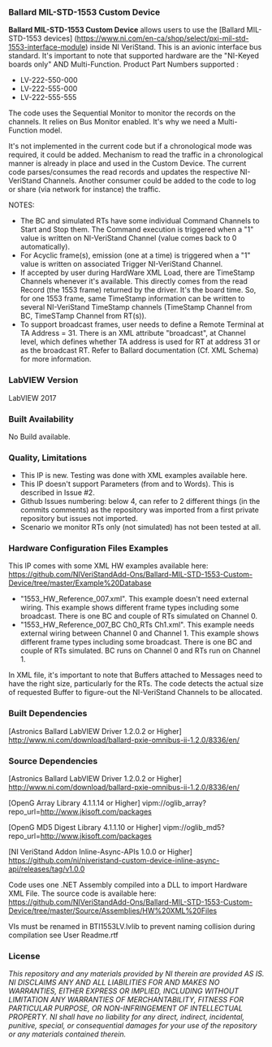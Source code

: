 ### Ballard MIL-STD-1553 Custom Device ###

**Ballard MIL-STD-1553 Custom Device** allows users to use the [Ballard MIL-STD-1553 devices]
(https://www.ni.com/en-ca/shop/select/pxi-mil-std-1553-interface-module) inside NI VeriStand. This is an avionic interface bus 
standard. It's important to note that supported hardware are the "NI-Keyed boards only" AND Multi-Function. 
Product Part Numbers supported :
-  LV-222-550-000
-  LV-222-555-000
-  LV-222-555-555

The code uses the Sequential Monitor to monitor the records on the channels. It relies on Bus Monitor enabled. It's why we need a Multi-Function model. 

It's not implemented in the current code but if a chronological mode was required, it could be added. Mechanism to read the traffic in a chronological manner is already in place and used in the Custom Device. The current code parses/consumes the read records and updates the respective NI-VeriStand Channels. Another consumer could be added to the code to log or share (via network for instance) the traffic.

NOTES:
- The BC and simulated RTs have some individual Command Channels to Start and Stop them. The Command execution is triggered when a "1" value is written on NI-VeriStand Channel (value comes back to 0 automatically).
- For Acyclic frame(s), emission (one at a time) is triggered when a "1" value is written on associated Trigger NI-VeriStand Channel.
- If accepted by user during HardWare XML Load, there are TimeStamp Channels whenever it's available. This directly comes from the read Record (the 1553 frame) returned by the driver. It's the board time. So, for one 1553 frame, same TimeStamp information can be written to several NI-VeriStand TimeStamp channels (TimeStamp Channel from BC, TimeSTamp Channel from RT(s)).
- To support broadcast frames, user needs to define a Remote Terminal at TA Address = 31. There is an XML attribute "broadcast", at Channel level, which defines whether TA address is used for RT at address 31 or as the broadcast RT. Refer to Ballard documentation (Cf. XML Schema) for more information.


### LabVIEW Version ###

LabVIEW 2017

### Built Availability ###

No Build available.

### Quality, Limitations ###

- This IP is new. Testing was done with XML examples available here.
- This IP doesn't support Parameters (from and to Words). This is described in Issue #2.
- Github Issues numbering: below 4, can refer to 2 different things (in the commits comments) as the repository was imported from a first private repository but issues not imported.
- Scenario we monitor RTs only (not simulated) has not been tested at all.

### Hardware Configuration Files Examples ###

This IP comes with some XML HW examples available here: https://github.com/NIVeriStandAdd-Ons/Ballard-MIL-STD-1553-Custom-Device/tree/master/Example%20Database
- "1553_HW_Reference_007.xml". This example doesn't need external wiring. This example shows different frame types including some broadcast. There is one BC and couple of RTs simulated on Channel 0.
- "1553_HW_Reference_007_BC Ch0_RTs Ch1.xml". This example needs external wiring between Channel 0 and Channel 1. This example shows different frame types including some broadcast. There is one BC and couple of RTs simulated. BC runs on Channel 0 and RTs run on Channel 1.

In XML file, it's important to note that Buffers attached to Messages need to have the right size, particularly for the RTs. The code detects the actual size of requested Buffer to figure-out the NI-VeriStand Channels to be allocated.

### Built Dependencies ###

[Astronics Ballard LabVIEW Driver 1.2.0.2 or Higher] http://www.ni.com/download/ballard-pxie-omnibus-ii-1.2.0/8336/en/

### Source Dependencies ###

[Astronics Ballard LabVIEW Driver 1.2.0.2 or Higher] http://www.ni.com/download/ballard-pxie-omnibus-ii-1.2.0/8336/en/

[OpenG Array Library 4.1.1.14 or Higher] vipm://oglib_array?repo_url=http://www.jkisoft.com/packages

[OpenG MD5 Digest Library 4.1.1.10 or Higher] vipm://oglib_md5?repo_url=http://www.jkisoft.com/packages

[NI VeriStand Addon Inline-Async-APIs 1.0.0 or Higher] https://github.com/ni/niveristand-custom-device-inline-async-api/releases/tag/v1.0.0

Code uses one .NET Assembly compiled into a DLL to import Hardware XML File. The source code is available here: https://github.com/NIVeriStandAdd-Ons/Ballard-MIL-STD-1553-Custom-Device/tree/master/Source/Assemblies/HW%20XML%20Files

VIs must be renamed in BTI1553LV.lvlib to prevent naming collision during compilation see User Readme.rtf

### License ###

*This repository and any materials provided by NI therein are provided AS IS. NI DISCLAIMS ANY AND ALL LIABILITIES FOR AND MAKES NO WARRANTIES, EITHER EXPRESS OR IMPLIED, INCLUDING WITHOUT LIMITATION ANY WARRANTIES OF MERCHANTABILITY, FITNESS FOR  PARTICULAR PURPOSE, OR NON-INFRINGEMENT OF INTELLECTUAL PROPERTY. NI shall have no liability for any direct, indirect, incidental, punitive, special, or consequential damages for your use of the repository or any materials contained therein.*
